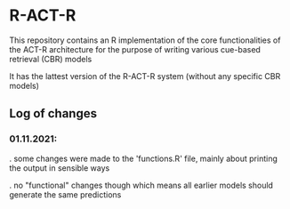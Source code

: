# R-ACT-R
This repository contains an R implementation of the core functionalities of the ACT-R architecture for the purpose of writing various cue-based retrieval (CBR) models

It has the lattest version of the R-ACT-R system (without any specific CBR models)

## Log of changes
### 01.11.2021:

. some changes were made to the 'functions.R' file, mainly about printing the output in sensible ways

. no "functional" changes though which means all earlier models should generate the same predictions
